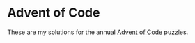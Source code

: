 # Advent of Code

These are my solutions for the annual [Advent of Code](https://adventofcode.com) puzzles.
